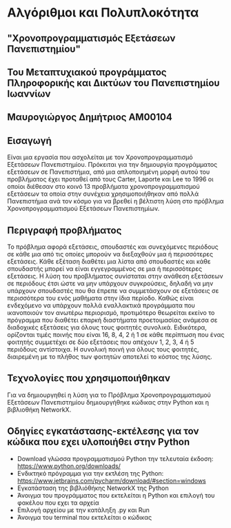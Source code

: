 # **Αλγόριθμοι και Πολυπλοκότητα**
## **"Χρονοπρογραμματισμός Εξετάσεων Πανεπιστημίου"**
## Του Μεταπτυχιακού προγράμματος Πληροφορικής και Δικτύων του Πανεπιστημίου Ιωαννίων 
## Μαυρογιώργος Δημήτριος ΑΜ00104


## Εισαγωγή
Είναι μια εργασία που ασχολείται με τον Χρονοπρογραμματισμό  Εξετάσεων Πανεπιστημίου.
Πρόκειται για την δημιουργία προγράμματος εξετάσεων σε Πανεπιστήμια, 
από μια απλοποιημένη μορφή αυτού του προβλήματος έχει προταθεί 
από τους Carter, Laporte και Lee το 1996 οι οποίοι διέθεσαν στο κοινό 13 προβλήματα 
χρονοπρογραμματισμού εξετάσεων  τα οποία στην συνέχεια χρησιμοποιήθηκαν από πολλά Πανεπιστήμια 
ανά τον κόσμο για να βρεθεί η βέλτιστη λύση στο πρόβλημα Χρονοπρογραμματισμού Εξετάσεων Πανεπιστημίων.

## Περιγραφή προβλήματος

Το πρόβλημα αφορά εξετάσεις, σπουδαστές και συνεχόμενες περιόδους σε κάθε μια από
τις οποίες μπορούν να διεξαχθούν μια ή περισσότερες εξετάσεις. Κάθε εξέταση διαθέτει μια 
λίστα από σπουδαστές και κάθε σπουδαστής μπορεί να είναι εγγεγραμμένος σε μια ή 
περισσότερες εξετάσεις. Η λύση του προβλήματος συνίσταται στην ανάθεση εξετάσεων σε περιόδους έτσι
ώστε να μην υπάρχουν συγκρούσεις, δηλαδή να μην υπάρχουν σπουδαστές που θα έπρεπε να
συμμετάσχουν σε εξετάσεις σε περισσότερα του ενός μαθήματα στην ίδια περίοδο. Καθώς είναι
ενδεχόμενο να υπάρχουν πολλά εναλλακτικά προγράμματα που ικανοποιούν τον ανωτέρω 
περιορισμό, προτιμότερο θεωρείται εκείνο το πρόγραμμα που διαθέτει επαρκή διαστήματα 
προετοιμασίας ανάμεσα σε διαδοχικές εξετάσεις για όλους τους φοιτητές συνολικά. Ειδικότερα,
ορίζονται τιμές ποινής που είναι 16, 8, 4, 2 ή 1 σε κάθε περίπτωση που ένας φοιτητής συμμετέχει
σε δύο εξετάσεις που απέχουν 1, 2, 3, 4 ή 5 περιόδους αντίστοιχα. Η συνολική ποινή για όλους
τους φοιτητές, διαιρεμένη με το πλήθος των φοιτητών αποτελεί το κόστος της λύσης.

## Τεχνολογίες που χρησιμοποιήθηκαν 
Για να  δημιουργηθεί η λύση για το  Πρόβλημα Χρονοπρογραμματισμού  Εξετάσεων Πανεπιστημίου
δημιουργήθηκε κώδικας στην Python και η βιβλιοθήκη NetworkX.

## Οδηγίες εγκατάστασης-εκτέλεσης για τον κώδικα που εχει υλοποιήθει στην Python 

* Download γλώσσα προγραμματισμού Python την τελευταία έκδοση: 
https://www.python.org/downloads/
* Ενδικτηκό πρόγραμμα για την εκτλέση της Python:
https://www.jetbrains.com/pycharm/download/#section=windows
* Εγκατάσταση της βιβλιόθήκης NetworkX της Python
* Άνοιγμα του προγράμματος που εκτελείται η Python και επιλογή του φακέλου που εχει τα αρχεία 
* Επιλογή αρχείου με την κατάληξη .py και Run
* Άνοιγμα του terminal  που εκτελείται ο κώδικας 


